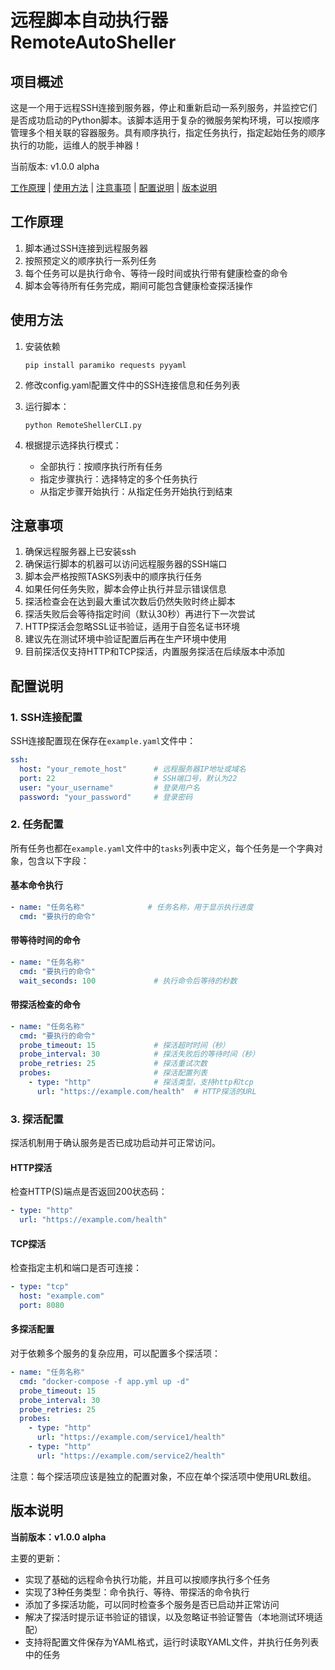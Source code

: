 # 远程脚本自动执行器 RemoteAutoSheller

## 项目概述

这是一个用于远程SSH连接到服务器，停止和重新启动一系列服务，并监控它们是否成功启动的Python脚本。该脚本适用于复杂的微服务架构环境，可以按顺序管理多个相关联的容器服务。具有顺序执行，指定任务执行，指定起始任务的顺序执行的功能，运维人的脱手神器！

当前版本: v1.0.0 alpha

[工作原理](#工作原理) | [使用方法](#使用方法) | [注意事项](#注意事项) | [配置说明](#配置说明) | [版本说明](#版本说明)


## 工作原理

1. 脚本通过SSH连接到远程服务器
2. 按照预定义的顺序执行一系列任务
3. 每个任务可以是执行命令、等待一段时间或执行带有健康检查的命令
4. 脚本会等待所有任务完成，期间可能包含健康检查探活操作

## 使用方法

1. 安装依赖

   ```shell
   pip install paramiko requests pyyaml
   ```

2. 修改config.yaml配置文件中的SSH连接信息和任务列表

2. 运行脚本：
   ```shell
   python RemoteShellerCLI.py
   ```

3. 根据提示选择执行模式：
   - 全部执行：按顺序执行所有任务
   - 指定步骤执行：选择特定的多个任务执行
   - 从指定步骤开始执行：从指定任务开始执行到结束

## 注意事项

1. 确保远程服务器上已安装ssh
2. 确保运行脚本的机器可以访问远程服务器的SSH端口
3. 脚本会严格按照TASKS列表中的顺序执行任务
4. 如果任何任务失败，脚本会停止执行并显示错误信息
5. 探活检查会在达到最大重试次数后仍然失败时终止脚本
6. 探活失败后会等待指定时间（默认30秒）再进行下一次尝试
7. HTTP探活会忽略SSL证书验证，适用于自签名证书环境
8. 建议先在测试环境中验证配置后再在生产环境中使用
9. 目前探活仅支持HTTP和TCP探活，内置服务探活在后续版本中添加

## 配置说明

### 1. SSH连接配置

SSH连接配置现在保存在`example.yaml`文件中：

```yaml
ssh:
  host: "your_remote_host"      # 远程服务器IP地址或域名
  port: 22                      # SSH端口号，默认为22
  user: "your_username"         # 登录用户名
  password: "your_password"     # 登录密码
```

### 2. 任务配置

所有任务也都在`example.yaml`文件中的`tasks`列表中定义，每个任务是一个字典对象，包含以下字段：

#### 基本命令执行
```yaml
- name: "任务名称"              # 任务名称，用于显示执行进度
  cmd: "要执行的命令"
```

#### 带等待时间的命令
```yaml
- name: "任务名称"
  cmd: "要执行的命令"
  wait_seconds: 100             # 执行命令后等待的秒数
```

#### 带探活检查的命令
```yaml
- name: "任务名称"
  cmd: "要执行的命令"
  probe_timeout: 15             # 探活超时时间（秒）
  probe_interval: 30            # 探活失败后的等待时间（秒）
  probe_retries: 25             # 探活重试次数
  probes:                       # 探活配置列表
    - type: "http"              # 探活类型，支持http和tcp
      url: "https://example.com/health"  # HTTP探活的URL
```

### 3. 探活配置

探活机制用于确认服务是否已成功启动并可正常访问。

#### HTTP探活
检查HTTP(S)端点是否返回200状态码：
```yaml
- type: "http"
  url: "https://example.com/health"
```

#### TCP探活
检查指定主机和端口是否可连接：
```yaml
- type: "tcp"
  host: "example.com"
  port: 8080
```

#### 多探活配置
对于依赖多个服务的复杂应用，可以配置多个探活项：
```yaml
- name: "任务名称"
  cmd: "docker-compose -f app.yml up -d"
  probe_timeout: 15
  probe_interval: 30
  probe_retries: 25
  probes:
    - type: "http"
      url: "https://example.com/service1/health"
    - type: "http"
      url: "https://example.com/service2/health"
```

注意：每个探活项应该是独立的配置对象，不应在单个探活项中使用URL数组。

## 版本说明

**当前版本：v1.0.0 alpha**

主要的更新：

- 实现了基础的远程命令执行功能，并且可以按顺序执行多个任务
- 实现了3种任务类型：命令执行、等待、带探活的命令执行
- 添加了多探活功能，可以同时检查多个服务是否已启动并正常访问
- 解决了探活时提示证书验证的错误，以及忽略证书验证警告（本地测试环境适配）
- 支持将配置文件保存为YAML格式，运行时读取YAML文件，并执行任务列表中的任务